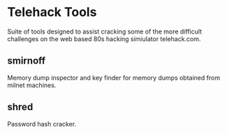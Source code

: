 # Telehack Tools

Suite of tools designed to assist cracking some of the more difficult challenges on the web based 80s hacking simiulator telehack.com.

smirnoff
--------
Memory dump inspector and key finder for memory dumps obtained from milnet machines.

shred
-----
Password hash cracker.
